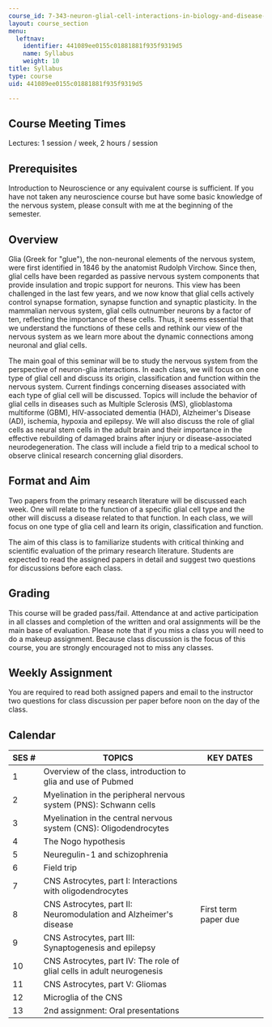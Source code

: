```yaml
---
course_id: 7-343-neuron-glial-cell-interactions-in-biology-and-disease-spring-2007
layout: course_section
menu:
  leftnav:
    identifier: 441089ee0155c01881881f935f9319d5
    name: Syllabus
    weight: 10
title: Syllabus
type: course
uid: 441089ee0155c01881881f935f9319d5

---
```


Course Meeting Times
--------------------

Lectures: 1 session / week, 2 hours / session

Prerequisites
-------------

Introduction to Neuroscience or any equivalent course is sufficient. If you have not taken any neuroscience course but have some basic knowledge of the nervous system, please consult with me at the beginning of the semester.

Overview
--------

Glia (Greek for "glue"), the non-neuronal elements of the nervous system, were first identified in 1846 by the anatomist Rudolph Virchow. Since then, glial cells have been regarded as passive nervous system components that provide insulation and tropic support for neurons. This view has been challenged in the last few years, and we now know that glial cells actively control synapse formation, synapse function and synaptic plasticity. In the mammalian nervous system, glial cells outnumber neurons by a factor of ten, reflecting the importance of these cells. Thus, it seems essential that we understand the functions of these cells and rethink our view of the nervous system as we learn more about the dynamic connections among neuronal and glial cells.

The main goal of this seminar will be to study the nervous system from the perspective of neuron-glia interactions. In each class, we will focus on one type of glial cell and discuss its origin, classification and function within the nervous system. Current findings concerning diseases associated with each type of glial cell will be discussed. Topics will include the behavior of glial cells in diseases such as Multiple Sclerosis (MS), glioblastoma multiforme (GBM), HIV-associated dementia (HAD), Alzheimer's Disease (AD), ischemia, hypoxia and epilepsy. We will also discuss the role of glial cells as neural stem cells in the adult brain and their importance in the effective rebuilding of damaged brains after injury or disease-associated neurodegeneration. The class will include a field trip to a medical school to observe clinical research concerning glial disorders.

Format and Aim
--------------

Two papers from the primary research literature will be discussed each week. One will relate to the function of a specific glial cell type and the other will discuss a disease related to that function. In each class, we will focus on one type of glia cell and learn its origin, classification and function.

The aim of this class is to familiarize students with critical thinking and scientific evaluation of the primary research literature. Students are expected to read the assigned papers in detail and suggest two questions for discussions before each class.

Grading
-------

This course will be graded pass/fail. Attendance at and active participation in all classes and completion of the written and oral assignments will be the main base of evaluation. Please note that if you miss a class you will need to do a makeup assignment. Because class discussion is the focus of this course, you are strongly encouraged not to miss any classes.

Weekly Assignment
-----------------

You are required to read both assigned papers and email to the instructor two questions for class discussion per paper before noon on the day of the class.

Calendar
--------

| SES # | TOPICS | KEY DATES |
| --- | --- | --- |
| 1 | Overview of the class, introduction to glia and use of Pubmed | &nbsp; |
| 2 | Myelination in the peripheral nervous system (PNS): Schwann cells | &nbsp; |
| 3 | Myelination in the central nervous system (CNS): Oligodendrocytes | &nbsp; |
| 4 | The Nogo hypothesis | &nbsp; |
| 5 | Neuregulin-1 and schizophrenia | &nbsp; |
| 6 | Field trip | &nbsp; |
| 7 | CNS Astrocytes, part I: Interactions with oligodendrocytes | &nbsp; |
| 8 | CNS Astrocytes, part II: Neuromodulation and Alzheimer's disease | First term paper due |
| 9 | CNS Astrocytes, part III: Synaptogenesis and epilepsy | &nbsp; |
| 10 | CNS Astrocytes, part IV: The role of glial cells in adult neurogenesis | &nbsp; |
| 11 | CNS Astrocytes, part V: Gliomas | &nbsp; |
| 12 | Microglia of the CNS | &nbsp; |
| 13 | 2nd assignment: Oral presentations |